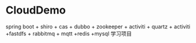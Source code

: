 # CloudDemo
spring boot + shiro + cas + dubbo + zookeeper + activiti + quartz +  activiti +fastdfs + rabbitmq + mqtt +redis +mysql 学习项目
